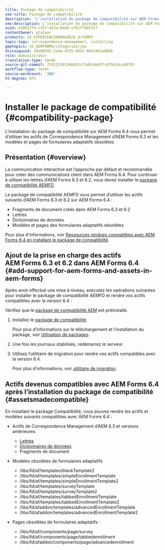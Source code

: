 ```yaml
---
title: Package de compatibilité
seo-title: Package de compatibilité
description: 'L’installation du package de compatibilité sur AEM Forms 6.4 vous permet d’utiliser les actifs de Correspondence Management d’AEM Forms 6.3 et les modèles et pages de formulaires adaptatifs obsolètes '
seo-description: L’installation du package de compatibilité sur AEM Forms 6.4 vous permet d’utiliser les actifs de Correspondence Management d’AEM Forms 6.3 et les modèles et pages de formulaires adaptatifs obsolètes
uuid: e50b1ff9-c357-422a-8da8-a791ff805317
contentOwner: gtalwar
products: SG_EXPERIENCEMANAGER/6.4/FORMS
topic-tags: correspondence-management, installing
geptopics: SG_AEMFORMS/categories/jee
discoiquuid: 38a80992-2eda-4535-89af-0de34b1a9686
role: Administrator
translation-type: tm+mt
source-git-commit: 75312539136bb53cf1db1de03fc0f9a1dca49791
workflow-type: tm+mt
source-wordcount: '388'
ht-degree: 87%

---
```



# Installer le package de compatibilité {#compatibility-package}

L’installation du package de compatibilité sur AEM Forms 6.4 vous permet d’utiliser les actifs de Correspondence Management d’AEM Forms 6.3 et les modèles et pages de formulaires adaptatifs obsolètes

## Présentation {#overview}

La communication interactive est l’approche par défaut et recommandée pour créer des communications client dans AEM Forms 6.4. Pour continuer à utiliser les lettres d’AEM Forms 6.3 et 6.2, vous devez installer le [package de compatibilité AEMFD](https://www.adobeaemcloud.com/content/marketplace/marketplaceProxy.html?packagePath=/content/companies/public/adobe/packages/cq640/fd/AEM-FORMS-6.4-COMPAT).

Le package de compatibilité AEMFD vous permet d’utiliser les actifs suivants d’AEM Forms 6.3 et 6.2 sur AEM Forms 6.4 :

* Fragments de document créés dans AEM Forms 6.3 et 6.2
* Lettres
* Dictionnaires de données
* Modèles et pages des formulaires adaptatifs obsolètes

Pour plus d’informations, voir [Ressources rendues compatibles avec AEM Forms 6.4 en installant le package de compatibilité](/help/forms/using/compatibility-package.md#assetsmadecompatible).

## Ajout de la prise en charge des actifs AEM Forms 6.3 et 6.2 dans AEM Forms 6.4 {#add-support-for-aem-forms-and-assets-in-aem-forms}

Après avoir effectué une mise à niveau, exécutez les opérations suivantes pour installer le package de compatibilité AEMFD et rendre vos actifs compatibles avec la version 6.4 :

Vérifiez que le [package de compatibilité AEM](/help/sites-deploying/backward-compatibility.md) est préinstallé.

1. Installez le [package de compatibilité](https://www.adobeaemcloud.com/content/marketplace/marketplaceProxy.html?packagePath=/content/companies/public/adobe/packages/cq640/fd/AEM-FORMS-6.4-COMPAT).

   Pour plus d’informations sur le téléchargement et l’installation du package, voir [Utilisation de packages](/help/sites-administering/package-manager.md).

1. Une fois les journaux stabilisés, redémarrez le serveur.
1. Utilisez l’utilitaire de migration pour rendre vos actifs compatibles avec la version 6.4.

   Pour plus d’informations, voir [utilitaire de migration](/help/forms/using/migration-utility.md).

## Actifs devenus compatibles avec AEM Forms 6.4 après l’installation du package de compatibilité {#assetsmadecompatible}

En installant le package Compatibilité, vous pouvez rendre les actifs et modèles suivants compatibles avec AEM Forms 6.4 :

* Actifs de Correspondence Management d’AEM 6.3 et versions antérieures

   * [Lettres](/help/forms/using/create-letter.md)
   * [Dictionnaires de données](/help/forms/using/data-dictionary.md)
   * Fragments de document

* Modèles obsolètes de formulaires adaptatifs

   * /libs/fd/af/templates/blankTemplate2
   * /libs/fd/af/templates/simpleEnrollmentTemplate
   * /libs/fd/af/templates/simpleEnrollmentTemplate2
   * /libs/fd/af/templates/surveyTemplate
   * /libs/fd/af/templates/surveyTemplate2
   * /libs/fd/af/templates/tabbedEnrollmentTemplate
   * /libs/fd/af/templates/tabbedEnrollmentTemplate2
   * /libs/fd/afaddon/templates/advancedEnrollmentTemplate
   * /libs/fd/afaddon/templates/advancedEnrollmentTemplate2

* Pages obsolètes de formulaires adaptatifs :

   * /libs/fd/af/components/page/survey
   * /libs/fd/af/components/page/tabbedenrollment
   * /libs/fd/afaddon/components/page/advancedenrollment

